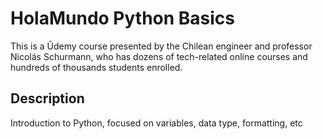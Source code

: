 # HolaMundo Python Basics
This is a Ûdemy course presented by the Chilean engineer and professor Nicolás Schurmann, who has dozens of tech-related online courses and hundreds of thousands students enrolled.

## Description
Introduction to Python, focused on variables, data type, formatting, etc
